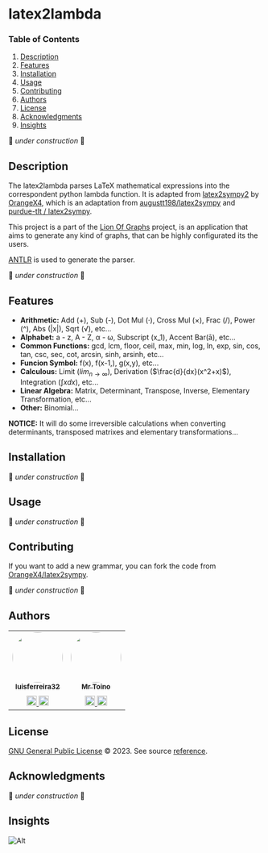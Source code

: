 # latex2lambda

### Table of Contents

<ol>
  <li><a href="#description">Description</a></li>
  <li><a href="#features">Features</a></li>
  <li><a href="#installation">Installation</a></li>
  <li><a href="#usage">Usage</a></li>
  <li><a href="#contributing">Contributing</a></li>
  <li><a href="#authors">Authors</a></li>
  <li><a href="#license">License</a></li>
  <li><a href="#acknowledgments">Acknowledgments</a></li>
  <li><a href="#insights">Insights</a></li>
</ol>

🚧 *under construction* 🚧

## Description

The latex2lambda parses LaTeX mathematical expressions into the correspondent python lambda function. It is adapted from [latex2sympy2](https://github.com/OrangeX4/latex2sympy) by [OrangeX4](https://github.com/OrangeX4), which is an adaptation from [augustt198/latex2sympy](https://github.com/augustt198/latex2sympy) and [purdue-tlt / latex2sympy](https://github.com/purdue-tlt/latex2sympy).


This project is a part of the [Lion Of Graphs](https://github.com/MrToino/lion-of-graphs) project, is an application that aims to generate any kind of graphs, that can be highly configurated its the users.

[ANTLR](http://www.antlr.org/) is used to generate the parser.

🚧 *under construction* 🚧

## Features

* **Arithmetic:** Add (+), Sub (-), Dot Mul (·), Cross Mul (×), Frac (/), Power (^), Abs (|x|), Sqrt (√), etc...
* **Alphabet:** a - z, A - Z, α - ω, Subscript (x_1), Accent Bar(ā), etc...
* **Common Functions:** gcd, lcm, floor, ceil, max, min, log, ln, exp, sin, cos, tan, csc, sec, cot, arcsin, sinh, arsinh, etc...
* **Funcion Symbol:** f(x), f(x-1,), g(x,y), etc...
* **Calculous:** Limit ($lim_{n\to\infty}$), Derivation ($\frac{d}{dx}(x^2+x)$), Integration ($\int xdx$), etc...
* **Linear Algebra:** Matrix, Determinant, Transpose, Inverse, Elementary Transformation, etc...
* **Other:** Binomial...

**NOTICE:** It will do some irreversible calculations when converting determinants, transposed matrixes and elementary transformations...

## Installation

🚧 *under construction* 🚧

## Usage

🚧 *under construction* 🚧

## Contributing

If you want to add a new grammar, you can fork the code from [OrangeX4/latex2sympy](https://github.com/OrangeX4/latex2sympy).

🚧 *under construction* 🚧

## Authors

<table>
  <tbody>
    <tr>
      <td align="center">
        <a href="https://github.com/luisferreira32">
          <img src="https://github.com/luisferreira32.png" width="100px" style="border-radius:100%"/>
          <br /><sub><b>luisferreira32</b></sub><br />
        </a>
        <a href="https://www.linkedin.com/in/lu%C3%ADs-morgado-ferreira-90a558142/" title="LinkedIn">
        <img src="https://cdn.jsdelivr.net/gh/dmhendricks/signature-social-icons/icons/round-flat-filled/50px/linkedin.png" width="20" style="margin-top:10px"/>
        </a>
        <a href="https://discord.com/users/279263718486048768" title="Discord">
        <img src="https://cdn.jsdelivr.net/gh/dmhendricks/signature-social-icons/icons/round-flat-filled/50px/discord.png" width="20" style="margin-top:10px"/>
        </a>
      </td>
      <td align="center">
        <a href="https://github.com/MrToino">
          <img src="https://github.com/MrToino.png" width="100px;" style="border-radius:100%"/>
          <br /><sub><b>Mr Toino</b></sub><br />
        </a>
        <a href="https://www.linkedin.com/in/ant%C3%B3nio-medeiros-fernandes/" title="LinkedIn">
        <img src="https://cdn.jsdelivr.net/gh/dmhendricks/signature-social-icons/icons/round-flat-filled/50px/linkedin.png" width="20" style="margin-top:10px"/>
        </a>
        <a href="https://discord.com/users/318061313374814219" title="Discord">
        <img src="https://cdn.jsdelivr.net/gh/dmhendricks/signature-social-icons/icons/round-flat-filled/50px/discord.png" width="20" style="margin-top:10px"/>
        </a>
      </td>
    </tr>
  </tbody>
</table>


## License

[GNU General Public License](./LICENSE) © 2023. See source [reference](https://www.gnu.org/licenses/gpl-3.0.en.html).


## Acknowledgments

🚧 *under construction* 🚧


## Insights


![Alt](https://repobeats.axiom.co/api/embed/d2e139e0ba04862d79bca8e35abaa9ad835bd297.svg "Repobeats analytics image")
